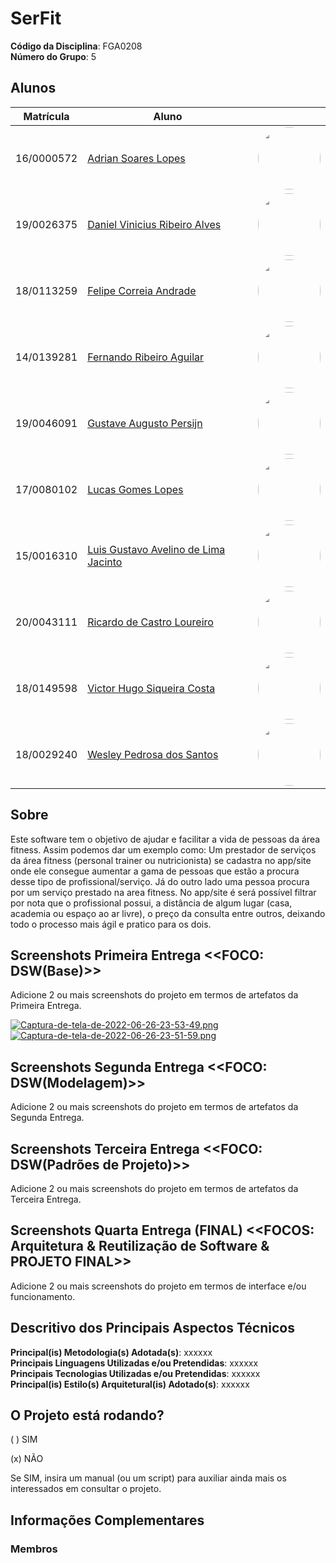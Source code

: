 # SerFit

**Código da Disciplina**: FGA0208<br>
**Número do Grupo**: 5<br>

## Alunos

| Matrícula | Aluno |  | 
| -- | -- | -- |
| 16/0000572  | [Adrian Soares Lopes](https://github.com/SwampTG) | <img style="border-radius: 50%;" src="https://avatars.githubusercontent.com/u/66492055?v=4" width="100px;" alt=""/> |
| 19/0026375  | [Daniel Vinicius Ribeiro Alves](https://github.com/DanielViniciusAlves) | <img style="border-radius: 50%;" src="https://avatars.githubusercontent.com/u/52768341?v=4" width="100px;" alt=""/> |
| 18/0113259  | [Felipe Correia Andrade](https://github.com/Percon12) | <img style="border-radius: 50%;" src="https://avatars.githubusercontent.com/u/48574280?v=4" width="100px;" alt=""/> |
| 14/0139281  | [Fernando Ribeiro Aguilar](https://github.com/fernando-ra) | <img style="border-radius: 50%;" src="https://avatars.githubusercontent.com/u/16293264?v=4" width="100px;" alt=""/> |
| 19/0046091  | [Gustave Augusto Persijn](https://github.com/gpersijn) | <img style="border-radius: 50%;" src="https://avatars.githubusercontent.com/u/56366957?v=4" width="100px;" alt=""/> |
| 17/0080102  | [Lucas Gomes Lopes](https://github.com/LucasGlopes) | <img style="border-radius: 50%;" src="https://avatars.githubusercontent.com/u/49499946?v=4" width="100px;" alt=""/> |
| 15/0016310  | [Luis Gustavo Avelino de Lima Jacinto](https://github.com/luis-gustavo) | <img style="border-radius: 50%;" src="https://avatars.githubusercontent.com/u/15164988?v=4" width="100px;" alt=""/> |
| 20/0043111  | [Ricardo de Castro Loureiro](https://github.com/castroricardo1) | <img style="border-radius: 50%;" src="https://avatars.githubusercontent.com/u/83254747?v=4" width="100px;" alt=""/> |
| 18/0149598  | [Victor Hugo Siqueira Costa](https://github.com/V100k) | <img style="border-radius: 50%;" src="https://avatars.githubusercontent.com/u/50213514?v=4" width="100px;" alt=""/> |
| 18/0029240  | [Wesley Pedrosa dos Santos ](https://github.com/wesleysantos00) | <img style="border-radius: 50%;" src="https://avatars.githubusercontent.com/u/54296715?v=4" width="100px;" alt=""/> |

## Sobre 
Este software tem o objetivo de ajudar e facilitar a vida de pessoas da área fitness. Assim podemos dar um exemplo como: Um prestador de serviços da área fitness (personal trainer ou nutricionista) se cadastra no app/site onde ele consegue aumentar a gama de pessoas que estão a procura desse tipo de profissional/serviço. Já do outro lado uma pessoa procura por um serviço prestado na area fitness. No app/site é será possível filtrar por nota que o profissional possui, a distância de algum lugar (casa, academia ou espaço ao ar livre), o preço da consulta entre outros, deixando todo o processo mais ágil e pratico para os dois.

## Screenshots Primeira Entrega <<FOCO: DSW(Base)>>
Adicione 2 ou mais screenshots do projeto em termos de artefatos da Primeira Entrega.

[![Captura-de-tela-de-2022-06-26-23-53-49.png](https://i.postimg.cc/j2X4GRwT/Captura-de-tela-de-2022-06-26-23-53-49.png)](https://postimg.cc/q6NKKVxD)
[![Captura-de-tela-de-2022-06-26-23-51-59.png](https://i.postimg.cc/nV55kkKh/Captura-de-tela-de-2022-06-26-23-51-59.png)](https://postimg.cc/xqvtjLFw)

## Screenshots Segunda Entrega <<FOCO: DSW(Modelagem)>>
Adicione 2 ou mais screenshots do projeto em termos de artefatos da Segunda Entrega.

## Screenshots Terceira Entrega <<FOCO: DSW(Padrões de Projeto)>>
Adicione 2 ou mais screenshots do projeto em termos de artefatos da Terceira Entrega.

## Screenshots Quarta Entrega (FINAL) <<FOCOS: Arquitetura & Reutilização de Software & PROJETO FINAL>>
Adicione 2 ou mais screenshots do projeto em termos de interface e/ou funcionamento.

## Descritivo dos Principais Aspectos Técnicos 
**Principal(is) Metodologia(s) Adotada(s)**: xxxxxx<br>
**Principais Linguagens Utilizadas e/ou Pretendidas**: xxxxxx<br>
**Principais Tecnologias Utilizadas e/ou Pretendidas**: xxxxxx<br>
**Principal(is) Estilo(s) Arquitetural(is) Adotado(s)**: xxxxxx<br>

## O Projeto está rodando?
( ) SIM

(x) NÃO

Se SIM, insira um manual (ou um script) para auxiliar ainda mais os interessados em consultar o projeto.

## Informações Complementares 

### Membros

<div id="members">
    <div class="member-content"></div>
</div>

<style>
    @import url('https://fonts.googleapis.com/css2?family=Kdam+Thmor+Pro&family=Roboto:ital,wght@1,300&family=Ubuntu&display=swap');
    #members {
        margin: 0;
        padding: 0;
        font-weight: 700;
        font-family: 'Roboto', sans-serif;
    }

    .member-content {
        display: flex;
        flex-direction: row;
        flex-wrap: wrap;
        justify-content: space-evenly;
    }

    .card {
        display: flex;
        flex-direction: column;
        flex-basis: 300px;
        justify-content: space-evenly;
        align-items: center;
        margin-bottom: 20px;
    }

    .card:hover {
        transform: scale(1.15);
        transition: transform 300ms 0ms cubic-bezier(0.6, -0.28, 0.735, 0.045);
        cursor: pointer;
    }

    .card:not(:hover) {
        transition: all 180ms;
    }

    .card .card-title {
        margin: 0;
        padding: 0;
        display: flex;
        flex-direction: row;
        align-items: center;
        max-height: 32px;
    }

    .card .card-title > p {
        text-transform: uppercase;
        font-family: 'Ubuntu', sans-serif;
        font-weight: 400;
        color: rgb(86, 96, 118);
    }

    .card .card-title > span {
        margin-left: 5px;
        font-family: 'Kdam Thmor Pro', sans-serif;
        font-size: smaller;
        color: rgb(72, 151, 151);
    }

    .card .card-tag {
        padding: 0;
        display: flex;
        align-items: center;
        justify-content: space-around;
        max-height: 29px;
        background-color: #24292f;
        color: white;
        padding-inline: 5px;
        border-radius: 8px;
    }

    .card .card-tag > span {
        padding-right: 5px;
        border-right-color:rgb(230, 233, 238);
        border-right-width: 1px;
        border-right-style: solid;
    }

    .card .card-tag > p {
        margin-left: 7px;
    }

    .card .card-img {
        border-radius: 50%;
        flex-basis: 200px;
        max-width: 200px;
        opacity: 0.8;
        filter: grayscale(40%);
    }

    .card:hover .card-img{
        transition: opacity .5s ease-in-out;
        opacity: 1;
        filter: none;
    }
</style>
